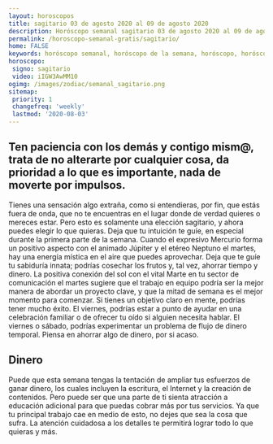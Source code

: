 ```yaml
---
layout: horoscopos
title: sagitario 03 de agosto 2020 al 09 de agosto 2020 
description: Horóscopo semanal sagitario 03 de agosto 2020 al 09 de agosto 2020. Ten paciencia con los demás y contigo mism@, trata de no alterarte por cualquier cosa, da prioridad a lo que es importante, nada de moverte por impulsos.
permalink: /horoscopo-semanal-gratis/sagitario/
home: FALSE
keywords: horóscopo semanal, horóscopo de la semana, horóscopo, horóscopo gratis,horóscopos, horóscopo esperanza gracia, horoscopos sagitario la semana, horóscopos gratis, Tarot, Astrologia, Zodíaco, sagitario, horoscopo gratis, semanal
horoscopo:
 signo: sagitario
 video: iIGW3AwMM10
ogimg: /images/zodiac/semanal_sagitario.png
sitemap:
 priority: 1
 changefreq: 'weekly'
 lastmod: '2020-08-03'
---
```




## Ten paciencia con los demás y contigo mism@, trata de no alterarte por cualquier cosa, da prioridad a lo que es importante, nada de moverte por impulsos.

Tienes una sensación algo extraña, como si entendieras, por fin, que estás fuera de onda, que no te encuentras en el lugar donde de verdad quieres o mereces estar. Pero esto es solamente una elección sagitario, y ahora puedes elegir lo que quieras. Deja que tu intuición te guíe, en especial durante la primera parte de la semana. Cuando el expresivo Mercurio forma un positivo aspecto con el animado Júpiter y el etéreo Neptuno el martes, hay una energía mística en el aire que puedes aprovechar. Deja que te guíe tu sabiduría innata; podrías cosechar los frutos y, tal vez, ahorrar tiempo y dinero. 
La positiva conexión del sol con el vital Marte en tu sector de comunicación el martes sugiere que el trabajo en equipo podría ser la mejor manera de abordar un proyecto clave, y que la mitad de semana es el mejor momento para comenzar. Si tienes un objetivo claro en mente, podrías tener mucho éxito. 
El viernes, podrías estar a punto de ayudar en una celebración familiar o de ofrecer tu oído si alguien necesita hablar. 
El viernes o sábado, podrías experimentar un problema de flujo de dinero temporal. Piensa en ahorrar algo de dinero, por si acaso.

## Dinero

Puede que esta semana tengas la tentación de ampliar tus esfuerzos de ganar dinero, los cuales incluyen la escritura, el Internet y la creación de contenidos. Pero puede ser que una parte de ti sienta atracción a educación adicional para que puedas cobrar más por tus servicios. Ya que tu principal trabajo cae en medio de esto, no dejes que sea la cosa que sufra. La atención cuidadosa a los detalles te permitirá lograr todo lo que quieras y más.